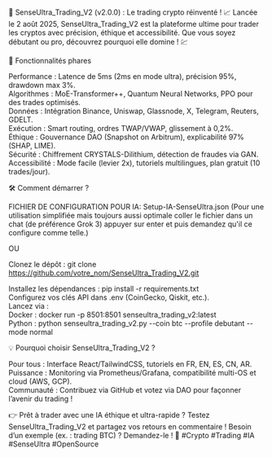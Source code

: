 
🚀 SenseUltra_Trading_V2 (v2.0.0) : Le trading crypto réinventé ! 📈
Lancée le 2 août 2025, SenseUltra_Trading_V2 est la plateforme ultime pour trader les cryptos avec précision, éthique et accessibilité. Que vous soyez débutant ou pro, découvrez pourquoi elle domine ! 💹

🌟 Fonctionnalités phares

Performance : Latence de 5ms (2ms en mode ultra), précision 95%, drawdown max 3%.  
Algorithmes : MoE-Transformer++, Quantum Neural Networks, PPO pour des trades optimisés.  
Données : Intégration Binance, Uniswap, Glassnode, X, Telegram, Reuters, GDELT.  
Exécution : Smart routing, ordres TWAP/VWAP, glissement à 0,2%.  
Éthique : Gouvernance DAO (Snapshot on Arbitrum), explicabilité 97% (SHAP, LIME).  
Sécurité : Chiffrement CRYSTALS-Dilithium, détection de fraudes via GAN.  
Accessibilité : Mode facile (levier 2x), tutoriels multilingues, plan gratuit (10 trades/jour).


🛠️ Comment démarrer ?


FICHIER DE CONFIGURATION POUR IA: Setup-IA-SenseUltra.json (Pour une utilisation simplifiée mais toujours aussi optimale coller le fichier dans un chat (de préférence Grok 3) appuyer sur enter et puis demandez qu'il ce configure comme telle.)

OU

Clonez le dépôt :  git clone https://github.com/votre_nom/SenseUltra_Trading_V2.git


Installez les dépendances : pip install -r requirements.txt  
Configurez vos clés API dans .env (CoinGecko, Qiskit, etc.).  
Lancez via :  
Docker : docker run -p 8501:8501 senseultra_trading_v2:latest  
Python : python senseultra_trading_v2.py --coin btc --profile debutant --mode normal




💡 Pourquoi choisir SenseUltra_Trading_V2 ?

Pour tous : Interface React/TailwindCSS, tutoriels en FR, EN, ES, CN, AR.  
Puissance : Monitoring via Prometheus/Grafana, compatibilité multi-OS et cloud (AWS, GCP).  
Communauté : Contribuez via GitHub et votez via DAO pour façonner l’avenir du trading !

👉 Prêt à trader avec une IA éthique et ultra-rapide ? Testez SenseUltra_Trading_V2 et partagez vos retours en commentaire ! Besoin d’un exemple (ex. : trading BTC) ? Demandez-le ! 🚀
#Crypto #Trading #IA #SenseUltra #OpenSource
